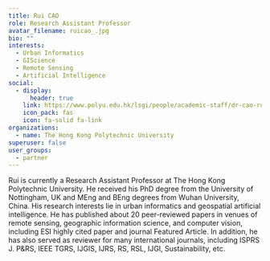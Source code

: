 ```yaml
---
title: Rui CAO
role: Research Assistant Professor
avatar_filename: ruicao_.jpg
bio: ""
interests:
  - Urban Informatics
  - GIScience
  - Remote Sensing
  - Artificial Intelligence
social:
  - display:
      header: true
    link: https://www.polyu.edu.hk/lsgi/people/academic-staff/dr-cao-rui/
    icon_pack: fas
    icon: fa-solid fa-link
organizations:
  - name: The Hong Kong Polytechnic University
superuser: false
user_groups:
  - partner
---
```

Rui is currently a Research Assistant Professor at The Hong Kong Polytechnic University. He received his PhD degree from the University of Nottingham, UK and MEng and BEng degrees from Wuhan University, China. His research interests lie in urban informatics and geospatial artificial intelligence. He has published about 20 peer-reviewed papers in venues of remote sensing, geographic information science, and computer vision, including ESI highly cited paper and journal Featured Article. In addition, he has also served as reviewer for many international journals, including ISPRS J. P&RS, IEEE TGRS, IJGIS, IJRS, RS, RSL, IJGI, Sustainability, etc.